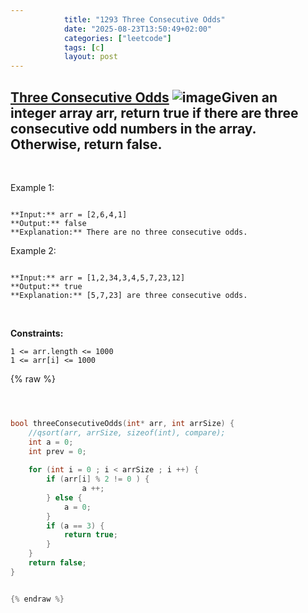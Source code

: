 ```yaml
---
            title: "1293 Three Consecutive Odds"
            date: "2025-08-23T13:50:49+02:00"
            categories: ["leetcode"]
            tags: [c]
            layout: post
---
```

            
## [Three Consecutive Odds](https://leetcode.com/problems/three-consecutive-odds) ![image](https://img.shields.io/badge/Difficulty-Easy-brightgreen)Given an integer array arr, return true if there are three consecutive odd numbers in the array. Otherwise, return false.

 

Example 1:

```

**Input:** arr = [2,6,4,1]
**Output:** false
**Explanation:** There are no three consecutive odds.

```

Example 2:

```

**Input:** arr = [1,2,34,3,4,5,7,23,12]
**Output:** true
**Explanation:** [5,7,23] are three consecutive odds.

```

 

**Constraints:**

	1 <= arr.length <= 1000
	1 <= arr[i] <= 1000

{% raw %}


```c



bool threeConsecutiveOdds(int* arr, int arrSize) {
    //qsort(arr, arrSize, sizeof(int), compare);
    int a = 0;
    int prev = 0;
   
    for (int i = 0 ; i < arrSize ; i ++) {
        if (arr[i] % 2 != 0 ) {
                a ++;
        } else {
            a = 0;
        }
        if (a == 3) {
            return true;
        }
    }
    return false;
}


{% endraw %}
```
